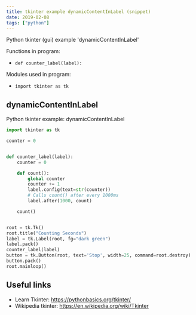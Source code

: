 ```yaml
---
title: tkinter example dynamicContentInLabel (snippet)
date: 2019-02-08
tags: ["python"]
---
```

Python tkinter (gui) example 'dynamicContentInLabel'

Functions in program: 
* `def counter_label(label):`

Modules used in program: 
* `import tkinter as tk`

## dynamicContentInLabel

Python tkinter example: dynamicContentInLabel

```python
import tkinter as tk

counter = 0


def counter_label(label):
    counter = 0

    def count():
        global counter
        counter += 1
        label.config(text=str(counter))
        # Calls count() after every 1000ms
        label.after(1000, count)

    count()


root = tk.Tk()
root.title("Counting Seconds")
label = tk.Label(root, fg="dark green")
label.pack()
counter_label(label)
button = tk.Button(root, text='Stop', width=25, command=root.destroy)
button.pack()
root.mainloop()

```

## Useful links

- Learn Tkinter: https://pythonbasics.org/tkinter/
- Wikipedia tkinter: https://en.wikipedia.org/wiki/Tkinter

